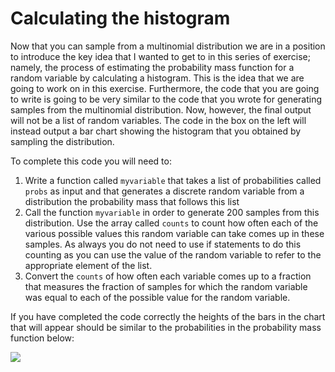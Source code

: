 # Calculating the histogram

Now that you can sample from a multinomial distribution we are in a position to introduce the key idea that I wanted to get to in this series of exercise; namely, the process  of estimating the probability mass function for a random variable by calculating a histogram.  This is the idea that we are going to work on in this exercise.  Furthermore, the code that you are going to write is going to be very similar to the code that you wrote for generating samples from the multinomial distribution.  Now, however, the final output will not be a list of random variables.  The code in the box on the left will instead output a bar chart showing the histogram that you obtained by sampling the distribution.  

To complete this code you will need to:

1. Write a function called `myvariable` that takes a list of probabilities called `probs` as input and that generates a discrete random variable from a distribution  the  probability mass that follows this list
2. Call the function `myvariable` in order to generate 200 samples from this distribution.  Use the array called `counts` to count how often each of the various possible values this random variable can take comes up in these samples.  As always you do not need to use if statements to do this counting as you can use the value of the random variable to refer to the appropriate element of the list.  
3. Convert the `counts` of how often each variable comes up to a fraction that measures the fraction of samples for which the random variable was equal to each of the possible value for the random variable.

If you have completed the code correctly the heights of the bars in the chart that will appear should be similar to the probabilities in the probability mass function below:

![](https://render.githubusercontent.com/render/math?math=P(X=0)=0.5\qquad\P(X=1)=0.1\qquad\P(X=2)=0.2\qquad\P(X=3)=0.05\qquad\P(X=4)=0.15)
